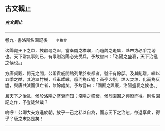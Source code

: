 

## 古文觀止

##### 古文觀止

* * *

卷九 ‧ 書洛陽名園記後　　`李格非`

洛陽處天下之中，挾殽黽之阻，當秦隴之襟喉，而趙魏之走集，蓋四方必爭之地也。天下常無事則已，有事則洛陽必先受兵。予故嘗曰：「洛陽之盛衰，天下治亂之候也。」

方唐貞觀、開元之間，公卿貴戚開館列第於東都者，號千有餘邸。及其亂離，繼以五季之酷，其池塘竹樹，兵車蹂蹴，廢而為丘墟；高亭大榭，煙火焚燎，化而為灰燼，與唐共滅而俱亡者，無餘處矣。予故嘗曰：「園囿之興廢，洛陽盛衰之候也。」

且天下之治亂，候於洛陽之盛衰而知；洛陽之盛衰，候於園囿之興廢而得。則名園記之作，予豈徒然哉？

嗚呼！公卿大夫方進於朝，放乎一己之私以自為，而忘天下之治忽，欲退享此，得乎？唐之末路是矣！

* * *

